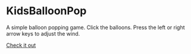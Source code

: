 # KidsBalloonPop
A simple balloon popping game. Click the balloons. Press the left or right arrow keys to adjust the wind.

[Check it out](https://cdn.rawgit.com/MrOnosa/KidsBalloonPop/c06bb6ba/index.html)  

[](/fritballoon)
